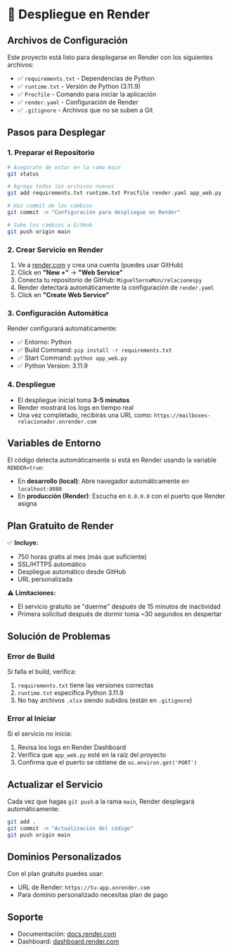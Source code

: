 # 🚀 Despliegue en Render

## Archivos de Configuración

Este proyecto está listo para desplegarse en Render con los siguientes archivos:

- ✅ `requirements.txt` - Dependencias de Python
- ✅ `runtime.txt` - Versión de Python (3.11.9)
- ✅ `Procfile` - Comando para iniciar la aplicación
- ✅ `render.yaml` - Configuración de Render
- ✅ `.gitignore` - Archivos que no se suben a Git

## Pasos para Desplegar

### 1. Preparar el Repositorio

```bash
# Asegúrate de estar en la rama main
git status

# Agrega todos los archivos nuevos
git add requirements.txt runtime.txt Procfile render.yaml app_web.py

# Haz commit de los cambios
git commit -m "Configuración para despliegue en Render"

# Sube los cambios a GitHub
git push origin main
```

### 2. Crear Servicio en Render

1. Ve a [render.com](https://render.com) y crea una cuenta (puedes usar GitHub)
2. Click en **"New +"** → **"Web Service"**
3. Conecta tu repositorio de GitHub: `MiguelSernaMon/relacionespy`
4. Render detectará automáticamente la configuración de `render.yaml`
5. Click en **"Create Web Service"**

### 3. Configuración Automática

Render configurará automáticamente:
- ✅ Entorno: Python
- ✅ Build Command: `pip install -r requirements.txt`
- ✅ Start Command: `python app_web.py`
- ✅ Python Version: 3.11.9

### 4. Despliegue

- El despliegue inicial toma **3-5 minutos**
- Render mostrará los logs en tiempo real
- Una vez completado, recibirás una URL como: `https://mailboxes-relacionador.onrender.com`

## Variables de Entorno

El código detecta automáticamente si está en Render usando la variable `RENDER=true`:
- En **desarrollo (local)**: Abre navegador automáticamente en `localhost:8080`
- En **producción (Render)**: Escucha en `0.0.0.0` con el puerto que Render asigna

## Plan Gratuito de Render

✅ **Incluye:**
- 750 horas gratis al mes (más que suficiente)
- SSL/HTTPS automático
- Despliegue automático desde GitHub
- URL personalizada

⚠️ **Limitaciones:**
- El servicio gratuito se "duerme" después de 15 minutos de inactividad
- Primera solicitud después de dormir toma ~30 segundos en despertar

## Solución de Problemas

### Error de Build

Si falla el build, verifica:
1. `requirements.txt` tiene las versiones correctas
2. `runtime.txt` especifica Python 3.11.9
3. No hay archivos `.xlsx` siendo subidos (están en `.gitignore`)

### Error al Iniciar

Si el servicio no inicia:
1. Revisa los logs en Render Dashboard
2. Verifica que `app_web.py` esté en la raíz del proyecto
3. Confirma que el puerto se obtiene de `os.environ.get('PORT')`

## Actualizar el Servicio

Cada vez que hagas `git push` a la rama `main`, Render desplegará automáticamente:

```bash
git add .
git commit -m "Actualización del código"
git push origin main
```

## Dominios Personalizados

Con el plan gratuito puedes usar:
- URL de Render: `https://tu-app.onrender.com`
- Para dominio personalizado necesitas plan de pago

## Soporte

- Documentación: [docs.render.com](https://docs.render.com)
- Dashboard: [dashboard.render.com](https://dashboard.render.com)
